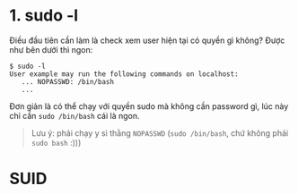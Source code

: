 # 1. sudo -l

Điều đầu tiên cần làm là check xem user hiện tại có quyền gì không? Được như bên dưới thì ngon:

```console
$ sudo -l
User example may run the following commands on localhost:
   ... NOPASSWD: /bin/bash
   ...
```

Đơn giản là có thể chạy với quyền sudo mà không cần password gì, lúc này chỉ cần `sudo /bin/bash` cái là ngon.
> Lưu ý: phải chạy y sì thằng `NOPASSWD` (`sudo /bin/bash`, chứ không phải `sudo bash` :)))

# SUID

